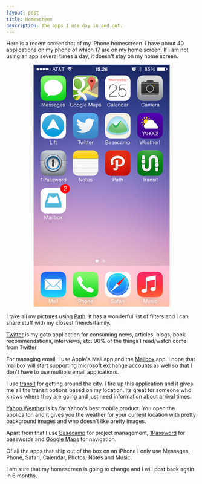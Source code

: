 ```yaml
---
layout: post
title: Homescreen
description: The apps I use day in and out.
---
```


Here is a recent screenshot of my iPhone homescreen. I have about 40 applications on my phone of which 17 are on my home screen. If I am not using an app several times a day, it doesn't stay on my home screen.
<div style="text-align: center">
	<img src="/images/front_screen.png" />
</div>

I take all my pictures using [Path](https://path.com/). It has a wonderful list of filters and I can share stuff with my closest friends/family. 

[Twitter](https://twitter.com) is my goto application for consuming news, articles, blogs, book recommendations, interviews, etc. 90% of the things I read/watch come from Twitter.

For managing email, I use Apple's Mail app and the [Mailbox](http://www.mailboxapp.com/) app. I hope that mailbox will start supporting microsoft exchange accounts as well so that I don't have to use multiple email applications.

I use [transit](http://thetransitapp.com/) for getting around the city. I fire up this application and it gives me all the transit options based on my location. Its great for someone who knows where they are going and just need information about arrival times.

[Yahoo Weather](https://itunes.apple.com/us/app/yahoo-weather/id628677149) is by far Yahoo's best mobile product. You open the applicaiton and it gives you the weather for your current location with pretty background images and who doesn't like pretty images.

Apart from that I use [Basecamp](https://basecamp.com) for project management, [1Password](https://agilebits.com/onepassword/ios) for passwords and [Google Maps](https://itunes.apple.com/us/app/google-maps/id585027354) for navigation.

Of all the apps that ship out of the box on an iPhone I only use Messages, Phone, Safari, Calendar, Photos, Notes and Music. 

I am sure that my homescreen is going to change and I will post back again in 6 months.




